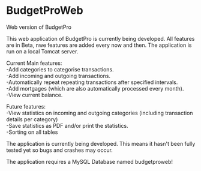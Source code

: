 # BudgetProWeb
Web version of BudgetPro

This web application of BudgetPro is currently being developed. All features are in Beta, nwe features are added every now and then. The application is run on a local Tomcat server.

Current Main features:<br>
-Add categories to categorise transactions.<br>
-Add incoming and outgoing transactions.<br>
-Automatically repeat repeating transactions after specified intervals.<br>
-Add mortgages (which are also automatically processed every month).<br>
-View current balance.<br>

Future features:<br>
-View statistics on incoming and outgoing categories (including transaction details per category)<br>
-Save statistics as PDF and/or print the statistics.<br>
-Sorting on all tables<br>

The application is currently being developed. This means it hasn't been fully tested yet so bugs and crashes may occur.

The application requires a MySQL Database named budgetproweb!
